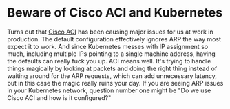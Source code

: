 # Beware of Cisco ACI and Kubernetes

Turns out that [Cisco ACI] has been causing major issues for us at work
in production. The default configuration effectively ignores ARP the way
most expect it to work. And since Kubernetes messes with IP assignment
so much, including multiple IPs pointing to a single machine address,
having the defaults can really fuck you up. ACI means well. It's trying
to handle things magically by looking at packets and doing the right
thing instead of waiting around for the ARP requests, which can add
unnecessary latency, but in this case the magic really ruins your day.
If you are seeing ARP issues in your Kubernetes network, question number
one might be "Do we use Cisco ACI and how is it configured?"

[Cisco ACI]: <https://www.sdxcentral.com/data-center/definitions/what-is-cisco-aci/>

